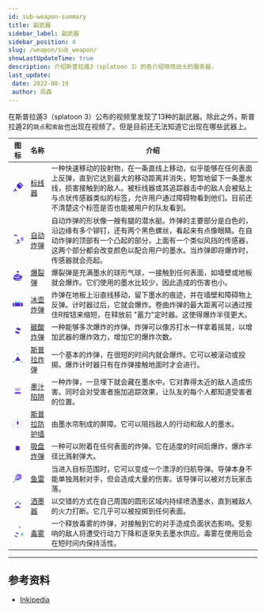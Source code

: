 ```yaml
---
id: sub-weapon-summary
title: 副武器
sidebar_label: 副武器
sidebar_position: 4
slug: /weapon/sub_weapon/
showLastUpdateTime: true
description: 介绍斯普拉遁3（splatoon 3）的各介绍喷喷战士的服务器.
last_update:  
 date: 2022-08-19
 author: 风森
---
```


在斯普拉遁3（splatoon 3）公布的视频里发现了13种的副武器。除此之外，斯普拉遁2的`跳点`和`索敌`也出现在视频了。但是目前还无法知道它出现在哪些武器上。


| 图标                                                | 名称                   | 介绍                                                                                                                                                           |
| --------------------------------------------------- | -------------------------------------- | -------------------------------------------------------------------------------------------------------------------------------------------------------------- |
| ![标线器](./images/S3_Weapon_Sub_Angle_Shooter.png)                 | [标线器](./Angle_Shooter)                | 一种快速移动的投射物，在一条直线上移动，似乎能够在任何表面上反弹，直到它达到最大的移动距离并消失，短暂地留下一条墨水线，损害接触到的敌人。被标线器或其追踪器击中的敌人会被贴上与点状传感器类似的标签，允许用户通过障碍物看到他们。目前还不清楚这个标签是否也能被用户的队友看到。    |
| ![自动炸弹](./images/S3_Weapon_Sub_Autobomb.png ) | [自动炸弹](./Autobomb) | 自动炸弹的形状像一艘有腿的潜水艇。炸弹的主要部分是白色的，沿边缘有多个铆钉，还有两个黑色螺丝，看起来有点像眼睛。在自动炸弹的顶部有一个凸起的部分，上面有一个类似风挡的传感器，这两个部分都会改变颜色以配合用户的墨水。当炸弹即将爆炸时，传感器就会亮起。                                                                                    |
| ![爆裂弹](./images/S3_Weapon_Sub_Burst_Bomb.png )                  | [爆裂弹](./Burst_Bomb)                  | 爆裂弹是充满墨水的球形气球，一接触到任何表面，如墙壁或地板就会爆炸。它们使用的墨水比较少，因此造成的伤害也小。 |
| ![冰壶炸弹](./images/S3_Weapon_Sub_Curling_Bomb.png )     | [冰壶炸弹](./Curling_Bomb)     | 炸弹在地板上沿直线移动，留下墨水的痕迹，并在墙壁和障碍物上反弹。计时器过后，它就会爆炸。卷曲炸弹的最大距离可以通过按住R按钮来缩短，在释放前 "蓄力"定时器。这使得爆炸半径更大。|
| ![碳酸炸弹](./images/S3_Weapon_Sub_Fizzy_Bomb.png )             | [碳酸炸弹](./Fizzy_Bomb)             | 一种能够多次爆炸的炸弹。炸弹可以像苏打水一样拿着摇晃，以增加武器的爆炸效力，增加它的爆炸次数。                                                                                             |
| ![溅射弹](./images/S3_Weapon_Sub_Splat_Bomb.png )                    | [斯普拉炸弹](./Splat_Bomb)                    | 一个基本的炸弹，在很短的时间内就会爆炸。它可以被滚动或投掷。爆炸计时器只有在炸弹接触地面时才会进行。|
| ![墨汁陷阱](./images/S3_Weapon_Sub_Ink_Mine.png )                | [墨汁陷阱](./Ink_Mine)                | 一种炸弹，一旦埋下就会藏在墨水中。它对靠得太近的敌人造成伤害。同时会对受害者施加追踪效果，让队友的每个人都知道受害者的位置。|
| ![斯普拉防护墙](./images/S3_Weapon_Sub_Splash_Wall.png )            | [斯普拉防护墙](./Splash_Wall)            | 由墨水帘制成的屏障。它可以阻挡敌人的行动和敌人的墨水。 |
| ![吸盘炸弹](./images/S3_Weapon_Sub_Suction_Bomb.png )               | [吸盘炸弹](./Suction_Bomb)               | 一种可以附着在任何表面的炸弹。它在适度的时间后爆炸，爆炸半径比溅射弹大。|
| ![鱼雷](./images/S3_Weapon_Sub_Torpedo.png )                 | [鱼雷](./Torpedo)                 | 当进入目标范围时，它可以变成一个漂浮的归航导弹。导弹本身不能单独溅射对手，但会造成大量的伤害。该导弹可以被对方玩家击落。|
| ![洒墨器](./images/S3_Weapon_Sub_Sprinkler.png )                | [洒墨器](./Sprinkler)                | 以交错的方式在自己周围的圆形区域内持续喷洒墨水，直到被敌人的火力打断。它几乎可以被投掷到任何表面。|
| ![毒雾](./images/S3_Weapon_Sub_Toxic_Mist.png )              | [毒雾](./Toxic_Mist)              | 一个释放毒雾的炸弹，对接触到它的对手造成负面状态影响。受影响的敌人将遭受行动力下降和逐渐失去墨水供应。毒雾在使用后会在短时间内保持活性。|

---

## 参考资料
- [Inkipedia](https://splatoonwiki.org/wiki/Weapon)
